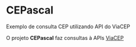 # CEPascal
Exemplo de consulta CEP utilizando API do ViaCEP

O projeto __CEPascal__ faz consultas à APIs [ViaCEP](http://viacep.com.br)
